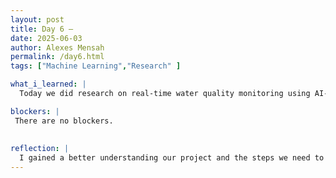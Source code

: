 ```yaml
---
layout: post
title: Day 6 – 
date: 2025-06-03
author: Alexes Mensah
permalink: /day6.html
tags: ["Machine Learning","Research" ]

what_i_learned: |
  Today we did research on real-time water quality monitoring using AI-enabled sensors. I learned about UV disinfection, water pollutants, Spectroscopic Techniques for water quality, some ML models that were used, and data collection alongside findings. We discussed what we researched together as a group and gave feedback. We talked about how this could help us in create a successful device. 

blockers: |
 There are no blockers.
  
  
reflection: | 
  I gained a better understanding our project and the steps we need to take to create a succesful device for water contaimination detection. I think with more research we could start discussing where to start as a group. Im definitely confident that are group could do this and im so excited to start.
---
```

